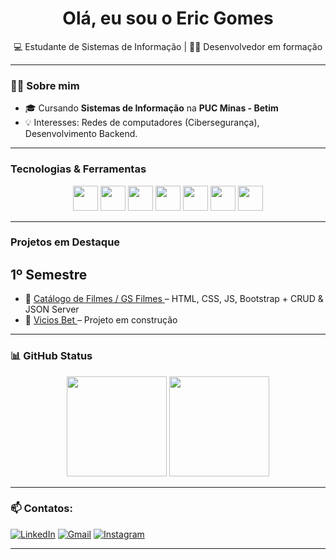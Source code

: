 <h1 align="center">Olá, eu sou o Eric Gomes </h1>

<p align="center">
💻 Estudante de Sistemas de Informação | 👨‍💻 Desenvolvedor em formação <br>
</p>

---

### 👨‍🎓 Sobre mim

- 🎓 Cursando **Sistemas de Informação** na **PUC Minas - Betim**
- 💡 Interesses: Redes de computadores (Cibersegurança), Desenvolvimento Backend.

---

### Tecnologias & Ferramentas

<p align="center">
  <img src="https://cdn.jsdelivr.net/gh/devicons/devicon/icons/html5/html5-original.svg" width="40px"/>
  <img src="https://cdn.jsdelivr.net/gh/devicons/devicon/icons/css3/css3-original.svg" width="40px"/>
  <img src="https://cdn.jsdelivr.net/gh/devicons/devicon/icons/javascript/javascript-original.svg" width="40px"/>
  <img src="https://cdn.jsdelivr.net/gh/devicons/devicon/icons/bootstrap/bootstrap-original.svg" width="40px"/>
  <img src="https://cdn.jsdelivr.net/gh/devicons/devicon/icons/git/git-original.svg" width="40px"/>
  <img src="https://cdn.jsdelivr.net/gh/devicons/devicon/icons/nodejs/nodejs-original.svg" width="40px"/>
  <img src="https://cdn.jsdelivr.net/gh/devicons/devicon/icons/csharp/csharp-original.svg" width="40px"/>

</p>

---

### Projetos em Destaque

## 1º Semestre
- 🔹 [Catálogo de Filmes / GS Filmes ](https://github.com/ogomesz/GS-GEEK.git) – HTML, CSS, JS, Bootstrap + CRUD & JSON Server
- 🔹 [Vicios Bet ]() – Projeto em construção

---

### 📊 GitHub Status


 <div align="center">
  <img height="160em" src="https://github-readme-stats.vercel.app/api?username=ogomesz&show_icons=true&theme=github_dark&count_private=true"/>
  <img height="160em" src="https://github-readme-stats.vercel.app/api/top-langs/?username=ogomesz&layout=compact&langs_count=7&theme=github_dark"/>
</div>

---

### 📫 Contatos:

[![LinkedIn](https://img.shields.io/badge/LinkedIn-0077B5?style=flat-square&logo=linkedin&logoColor=white)](https://www.linkedin.com/in/eric-gomes-52158b359/)
[![Gmail](https://img.shields.io/badge/Email-D14836?style=flat-square&logo=gmail&logoColor=white)](mailto:eric.gcordeiro16@gmail.com)
[![Instagram](https://img.shields.io/badge/Instagram-E4405F?style=flat-square&logo=instagram&logoColor=white)](https://www.instagram.com/ericgomessz/)


---
